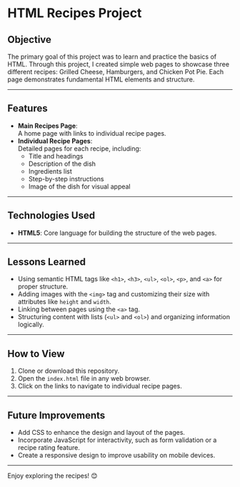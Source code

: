 # HTML Recipes Project

## Objective
The primary goal of this project was to learn and practice the basics of HTML. Through this project, I created simple web pages to showcase three different recipes: Grilled Cheese, Hamburgers, and Chicken Pot Pie. Each page demonstrates fundamental HTML elements and structure.

---

## Features
- **Main Recipes Page**:  
  A home page with links to individual recipe pages.
- **Individual Recipe Pages**:  
  Detailed pages for each recipe, including:
  - Title and headings
  - Description of the dish
  - Ingredients list
  - Step-by-step instructions
  - Image of the dish for visual appeal

---

## Technologies Used
- **HTML5**: Core language for building the structure of the web pages.

---

## Lessons Learned
- Using semantic HTML tags like `<h1>`, `<h3>`, `<ul>`, `<ol>`, `<p>`, and `<a>` for proper structure.
- Adding images with the `<img>` tag and customizing their size with attributes like `height` and `width`.
- Linking between pages using the `<a>` tag.
- Structuring content with lists (`<ul>` and `<ol>`) and organizing information logically.

---

## How to View
1. Clone or download this repository.
2. Open the `index.html` file in any web browser.
3. Click on the links to navigate to individual recipe pages.

---

## Future Improvements
- Add CSS to enhance the design and layout of the pages.
- Incorporate JavaScript for interactivity, such as form validation or a recipe rating feature.
- Create a responsive design to improve usability on mobile devices.

---

Enjoy exploring the recipes! 😊
